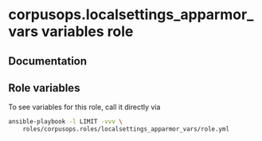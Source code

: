# corpusops.localsettings_apparmor_vars variables role
## Documentation

## Role variables
To see variables for this role, call it directly via
```bash
ansible-playbook -l LIMIT -vvv \
    roles/corpusops.roles/localsettings_apparmor_vars/role.yml
```
